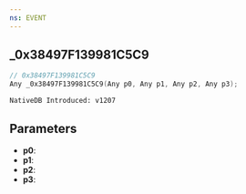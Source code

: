 ```yaml
---
ns: EVENT
---
```

## _0x38497F139981C5C9

```c
// 0x38497F139981C5C9
Any _0x38497F139981C5C9(Any p0, Any p1, Any p2, Any p3);
```

```
NativeDB Introduced: v1207
```

## Parameters
* **p0**:
* **p1**:
* **p2**:
* **p3**:
